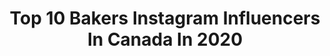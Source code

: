 ---
title: Top 10 Bakers Instagram Influencers In Canada In 2020
description: >-
  Find top bakers Instagram influencers in Canada in 2020. Most popular hashtags: #cakeinspo #selflove #rabbit #stayhome.
platform: Instagram
profiles:
  - username: "shines_withrp"
    fullname: >-
      Shaini S 💜
    location: "Canada"
    followers: 2706
    engagement: 1464
    commentsToLikes: 0.214937
    id: ckap2v1wu0fuu0i786s5rnov1
    verified: false
    hashtags: "#invisibledisability, #tbt, #selflove, #cinderellacastle"
  - username: "kevjbradley"
    fullname: >-
      Kevin Bradley
    location: "Canada"
    followers: 34579
    engagement: 1499
    commentsToLikes: 0.017450
    id: ck8t8cgi4jx630j78qveofmgz
    verified: false
    hashtags: "#transformationtuesday, #novascotiastrong"
  - username: "alliegreator"
    fullname: >-
      Allie 🧜🏻‍♀️
    location: "Canada"
    followers: 5676
    engagement: 663
    commentsToLikes: 0.066672
    id: ckaou3h2mymq80i78c68gbjsy
    verified: false
    hashtags: ""
  - username: "yyccakeclub"
    fullname: >-
      YYC Cake Club
    location: "Canada"
    followers: 2950
    engagement: 1957
    commentsToLikes: 0.136804
    id: ckaowqhme9zy80i78r4vv7m2d
    verified: false
    hashtags: "#cupcakesofig, #marblecake, #sailormoon, #rusticcake"
  - username: "themillerswifearvaflourmill"
    fullname: >-
      Melissa Matthews
    location: "Canada"
    followers: 22439
    engagement: 796
    commentsToLikes: 0.066494
    id: ck5hml6vzm5u00i11n773qjib
    verified: false
    hashtags: "#cookieworkshop, #macramecookies, #bohocookies, #cactuscookies"
  - username: "sweetstyledhome"
    fullname: >-
      Isabella Sander FOODPHOTO
    location: "Canada"
    followers: 34893
    engagement: 244
    commentsToLikes: 0.076841
    id: ck0txv0j9kjyh0i191a4tmghd
    verified: false
    hashtags: "#foodphoto, #styleonmytable, #wafle, #lunchtime"
  - username: "alygator.83"
    fullname: >-
      Alysha
    location: "Canada"
    followers: 3609
    engagement: 817
    commentsToLikes: 0.067531
    id: ck137ytsldom10i19f3nql4kr
    verified: false
    hashtags: "#benji, #goodvibes, #writing, #handmade"
  - username: "laurynmariebakes"
    fullname: >-
      Lauryn Marie
    location: "Canada"
    followers: 35308
    engagement: 697
    commentsToLikes: 0.023779
    id: ck5c4ne8y1ph30i11cubmxne3
    verified: false
    hashtags: ""
  - username: "pastaiodavid"
    fullname: >-
      David Marcelli
    location: "Canada"
    followers: 40988
    engagement: 536
    commentsToLikes: 0.023281
    id: ck14kxkvfrtrw0i19qf7z8drx
    verified: false
    hashtags: "#bologna, #pastaathome, #pastaporn, #orecchiette"
  - username: "cremedelacombe"
    fullname: >-
      Kelsey Lacombe
    location: "Canada"
    followers: 5346
    engagement: 614
    commentsToLikes: 0.143696
    id: ck5cf9786mi650i11hcafzhax
    verified: false
    hashtags: "#caketoptuesday, #makeittogether, #cremedelacombe, #aprilshowersbuttercreamcookiecollab"
---